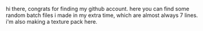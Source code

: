 hi there, congrats for finding my github account. here you can find some random batch files i made in my extra time, which are almost always 7 lines. i'm also making a texture pack here.
